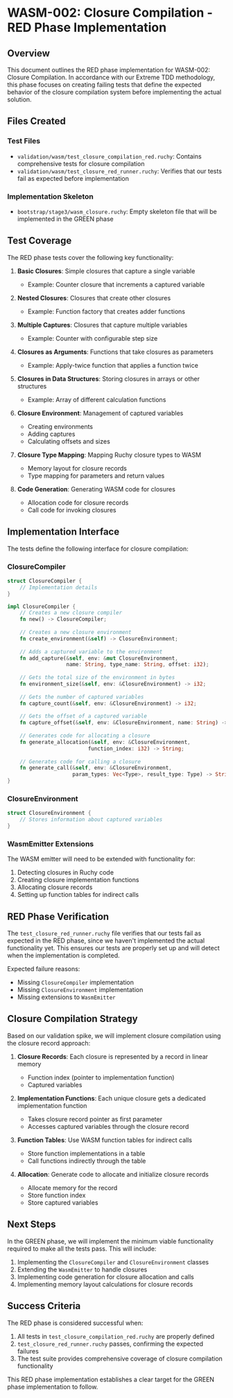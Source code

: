 # WASM-002: Closure Compilation - RED Phase Implementation

## Overview

This document outlines the RED phase implementation for WASM-002: Closure Compilation. In accordance with our Extreme TDD methodology, this phase focuses on creating failing tests that define the expected behavior of the closure compilation system before implementing the actual solution.

## Files Created

### Test Files
- `validation/wasm/test_closure_compilation_red.ruchy`: Contains comprehensive tests for closure compilation
- `validation/wasm/test_closure_red_runner.ruchy`: Verifies that our tests fail as expected before implementation

### Implementation Skeleton
- `bootstrap/stage3/wasm_closure.ruchy`: Empty skeleton file that will be implemented in the GREEN phase

## Test Coverage

The RED phase tests cover the following key functionality:

1. **Basic Closures**: Simple closures that capture a single variable
   - Example: Counter closure that increments a captured variable

2. **Nested Closures**: Closures that create other closures
   - Example: Function factory that creates adder functions

3. **Multiple Captures**: Closures that capture multiple variables
   - Example: Counter with configurable step size

4. **Closures as Arguments**: Functions that take closures as parameters
   - Example: Apply-twice function that applies a function twice

5. **Closures in Data Structures**: Storing closures in arrays or other structures
   - Example: Array of different calculation functions

6. **Closure Environment**: Management of captured variables
   - Creating environments
   - Adding captures
   - Calculating offsets and sizes

7. **Closure Type Mapping**: Mapping Ruchy closure types to WASM
   - Memory layout for closure records
   - Type mapping for parameters and return values

8. **Code Generation**: Generating WASM code for closures
   - Allocation code for closure records
   - Call code for invoking closures

## Implementation Interface

The tests define the following interface for closure compilation:

### ClosureCompiler

```rust
struct ClosureCompiler {
    // Implementation details
}

impl ClosureCompiler {
    // Creates a new closure compiler
    fn new() -> ClosureCompiler;
    
    // Creates a new closure environment
    fn create_environment(&self) -> ClosureEnvironment;
    
    // Adds a captured variable to the environment
    fn add_capture(&self, env: &mut ClosureEnvironment, 
                   name: String, type_name: String, offset: i32);
    
    // Gets the total size of the environment in bytes
    fn environment_size(&self, env: &ClosureEnvironment) -> i32;
    
    // Gets the number of captured variables
    fn capture_count(&self, env: &ClosureEnvironment) -> i32;
    
    // Gets the offset of a captured variable
    fn capture_offset(&self, env: &ClosureEnvironment, name: String) -> i32;
    
    // Generates code for allocating a closure
    fn generate_allocation(&self, env: &ClosureEnvironment, 
                          function_index: i32) -> String;
    
    // Generates code for calling a closure
    fn generate_call(&self, env: &ClosureEnvironment, 
                     param_types: Vec<Type>, result_type: Type) -> String;
}
```

### ClosureEnvironment

```rust
struct ClosureEnvironment {
    // Stores information about captured variables
}
```

### WasmEmitter Extensions

The WASM emitter will need to be extended with functionality for:

1. Detecting closures in Ruchy code
2. Creating closure implementation functions
3. Allocating closure records
4. Setting up function tables for indirect calls

## RED Phase Verification

The `test_closure_red_runner.ruchy` file verifies that our tests fail as expected in the RED phase, since we haven't implemented the actual functionality yet. This ensures our tests are properly set up and will detect when the implementation is completed.

Expected failure reasons:
- Missing `ClosureCompiler` implementation
- Missing `ClosureEnvironment` implementation
- Missing extensions to `WasmEmitter`

## Closure Compilation Strategy

Based on our validation spike, we will implement closure compilation using the closure record approach:

1. **Closure Records**: Each closure is represented by a record in linear memory
   - Function index (pointer to implementation function)
   - Captured variables

2. **Implementation Functions**: Each unique closure gets a dedicated implementation function
   - Takes closure record pointer as first parameter
   - Accesses captured variables through the closure record

3. **Function Tables**: Use WASM function tables for indirect calls
   - Store function implementations in a table
   - Call functions indirectly through the table

4. **Allocation**: Generate code to allocate and initialize closure records
   - Allocate memory for the record
   - Store function index
   - Store captured variables

## Next Steps

In the GREEN phase, we will implement the minimum viable functionality required to make all the tests pass. This will include:

1. Implementing the `ClosureCompiler` and `ClosureEnvironment` classes
2. Extending the `WasmEmitter` to handle closures
3. Implementing code generation for closure allocation and calls
4. Implementing memory layout calculations for closure records

## Success Criteria

The RED phase is considered successful when:
1. All tests in `test_closure_compilation_red.ruchy` are properly defined
2. `test_closure_red_runner.ruchy` passes, confirming the expected failures
3. The test suite provides comprehensive coverage of closure compilation functionality

This RED phase implementation establishes a clear target for the GREEN phase implementation to follow.